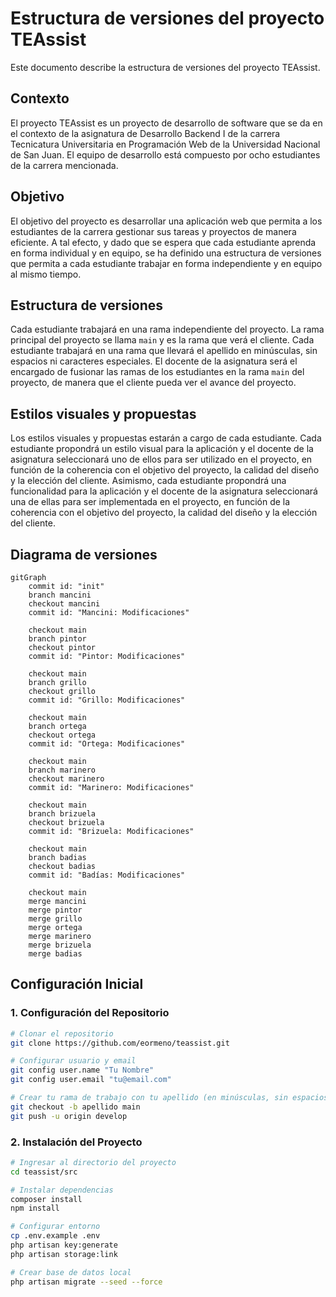 # Estructura de versiones del proyecto TEAssist
Este documento describe la estructura de versiones del proyecto TEAssist.
## Contexto
El proyecto TEAssist es un proyecto de desarrollo de software que se da en el contexto de la asignatura de Desarrollo Backend I de la carrera Tecnicatura Universitaria en Programación Web de la Universidad Nacional de San Juan. El equipo de desarrollo está compuesto por ocho estudiantes de la carrera mencionada. 
## Objetivo
El objetivo del proyecto es desarrollar una aplicación web que permita a los estudiantes de la carrera gestionar sus tareas y proyectos de manera eficiente.
A tal efecto, y dado que se espera que cada estudiante aprenda en forma individual y en equipo, se ha definido una estructura de versiones que permita a cada estudiante trabajar en forma independiente y en equipo al mismo tiempo.
## Estructura de versiones
Cada estudiante trabajará en una rama independiente del proyecto. La rama principal del proyecto se llama `main` y es la rama que verá el cliente. Cada estudiante trabajará en una rama que llevará el apellido en minúsculas, sin espacios ni caracteres especiales.
El docente de la asignatura será el encargado de fusionar las ramas de los estudiantes en la rama `main` del proyecto, de manera que el cliente pueda ver el avance del proyecto.
## Estilos visuales y propuestas
Los estilos visuales y propuestas estarán a cargo de cada estudiante. Cada estudiante propondrá un estilo visual para la aplicación y el docente de la asignatura seleccionará uno de ellos para ser utilizado en el proyecto, en función de la coherencia con el objetivo del proyecto, la calidad del diseño y la elección del cliente.
Asimismo, cada estudiante propondrá una funcionalidad para la aplicación y el docente de la asignatura seleccionará una de ellas para ser implementada en el proyecto, en función de la coherencia con el objetivo del proyecto, la calidad del diseño y la elección del cliente.
## Diagrama de versiones
```mermaid
gitGraph
    commit id: "init"
    branch mancini
    checkout mancini
    commit id: "Mancini: Modificaciones"

    checkout main
    branch pintor
    checkout pintor
    commit id: "Pintor: Modificaciones"

    checkout main
    branch grillo
    checkout grillo
    commit id: "Grillo: Modificaciones"

    checkout main
    branch ortega
    checkout ortega
    commit id: "Ortega: Modificaciones"

    checkout main
    branch marinero
    checkout marinero
    commit id: "Marinero: Modificaciones"

    checkout main
    branch brizuela
    checkout brizuela
    commit id: "Brizuela: Modificaciones"

    checkout main
    branch badias
    checkout badias
    commit id: "Badías: Modificaciones"

    checkout main
    merge mancini 
    merge pintor
    merge grillo
    merge ortega
    merge marinero
    merge brizuela
    merge badias
```

## Configuración Inicial

### 1. Configuración del Repositorio

```bash
# Clonar el repositorio
git clone https://github.com/eormeno/teassist.git

# Configurar usuario y email
git config user.name "Tu Nombre"
git config user.email "tu@email.com"

# Crear tu rama de trabajo con tu apellido (en minúsculas, sin espacios ni caracteres especiales)
git checkout -b apellido main
git push -u origin develop
```

### 2. Instalación del Proyecto

```bash
# Ingresar al directorio del proyecto
cd teassist/src

# Instalar dependencias
composer install
npm install

# Configurar entorno
cp .env.example .env
php artisan key:generate
php artisan storage:link

# Crear base de datos local
php artisan migrate --seed --force
```
